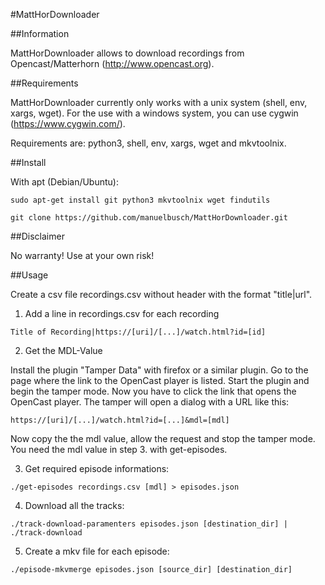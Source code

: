 #MattHorDownloader

##Information

MattHorDownloader allows to download recordings from Opencast/Matterhorn (http://www.opencast.org).

##Requirements

MattHorDownloader currently only works with a unix system (shell, env, xargs, wget). For the use with a windows system, you can use cygwin (https://www.cygwin.com/).

Requirements are: python3, shell, env, xargs, wget and mkvtoolnix.

##Install

With apt (Debian/Ubuntu):

```
sudo apt-get install git python3 mkvtoolnix wget findutils

git clone https://github.com/manuelbusch/MattHorDownloader.git
```
##Disclaimer

No warranty! Use at your own risk!

##Usage

Create a csv file recordings.csv without header with the format "title|url".

1. Add a line in recordings.csv for each recording
```
Title of Recording|https://[uri]/[...]/watch.html?id=[id]
```
2. Get the MDL-Value

Install the plugin "Tamper Data" with firefox or a similar plugin. 
Go to the page where the link to the OpenCast player is listed.
Start the plugin and begin the tamper mode. Now you have to click the link 
that opens the OpenCast player. The tamper will open a dialog 
with a URL like this:
```
https://[uri]/[...]/watch.html?id=[...]&mdl=[mdl]
```
Now copy the the mdl value, allow the request and stop the tamper mode. 
You need the mdl value in step 3. with get-episodes.

3. Get required episode informations:
```
./get-episodes recordings.csv [mdl] > episodes.json
```
4. Download all the tracks:
```
./track-download-paramenters episodes.json [destination_dir] | ./track-download
```
5. Create a mkv file for each episode:
```
./episode-mkvmerge episodes.json [source_dir] [destination_dir]
```
